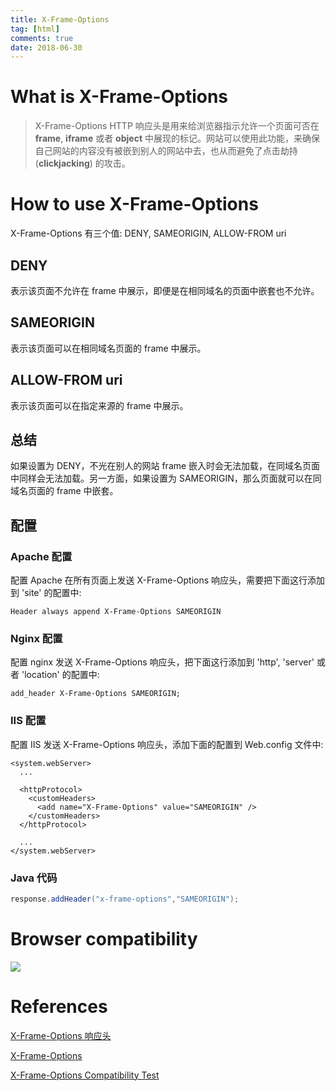 ```yaml
---
title: X-Frame-Options
tag: [html]
comments: true
date: 2018-06-30
---
```






# What is X-Frame-Options

>X-Frame-Options HTTP 响应头是用来给浏览器指示允许一个页面可否在 **frame**, **iframe** 或者 **object** 中展现的标记。网站可以使用此功能，来确保自己网站的内容没有被嵌到别人的网站中去，也从而避免了点击劫持 (**clickjacking**) 的攻击。

# How to use X-Frame-Options

X-Frame-Options 有三个值: DENY, SAMEORIGIN, ALLOW-FROM uri

## DENY

表示该页面不允许在 frame 中展示，即便是在相同域名的页面中嵌套也不允许。

## SAMEORIGIN

表示该页面可以在相同域名页面的 frame 中展示。

## ALLOW-FROM uri

表示该页面可以在指定来源的 frame 中展示。


## 总结

如果设置为 DENY，不光在别人的网站 frame 嵌入时会无法加载，在同域名页面中同样会无法加载。另一方面，如果设置为 SAMEORIGIN，那么页面就可以在同域名页面的 frame 中嵌套。

## 配置

### Apache 配置

配置 Apache 在所有页面上发送 X-Frame-Options 响应头，需要把下面这行添加到 'site' 的配置中:

```config
Header always append X-Frame-Options SAMEORIGIN
```

### Nginx 配置

配置 nginx 发送 X-Frame-Options 响应头，把下面这行添加到 'http', 'server' 或者 'location' 的配置中:

```config
add_header X-Frame-Options SAMEORIGIN;
```

### IIS 配置

配置 IIS 发送 X-Frame-Options 响应头，添加下面的配置到 Web.config 文件中:

```config
<system.webServer>
  ...

  <httpProtocol>
    <customHeaders>
      <add name="X-Frame-Options" value="SAMEORIGIN" />
    </customHeaders>
  </httpProtocol>

  ...
</system.webServer>
```

### Java 代码

```java
response.addHeader("x-frame-options","SAMEORIGIN");
```

# Browser compatibility

![](http://ww1.sinaimg.cn/large/006wYWbGly1fssxmsbbikj30re0b3js8.jpg)


# References

[X-Frame-Options 响应头](https://developer.mozilla.org/zh-CN/docs/Web/HTTP/X-Frame-Options)

[X-Frame-Options](https://developer.mozilla.org/en-US/docs/Web/HTTP/Headers/X-Frame-Options)

[X-Frame-Options Compatibility Test](http://erlend.oftedal.no/blog/tools/xframeoptions/)